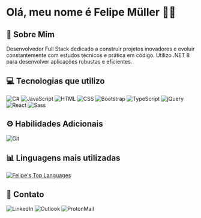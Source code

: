 # Olá, meu nome é Felipe Müller 👋🏻

## 🚀 Sobre Mim  
Desenvolvedor Full Stack dedicado a construir projetos inovadores e evoluir constantemente com estudos técnicos e prática em código. Utilizo .NET 8 para desenvolver aplicações robustas e eficientes.

## 💻 Tecnologias que utilizo 
![C#](https://img.shields.io/badge/C%23-239120?style=for-the-badge&logo=c-sharp&logoColor=white)
![JavaScript](https://img.shields.io/badge/JavaScript-F7DF1E.svg?style=for-the-badge&logo=JavaScript&logoColor=black)
![HTML](https://img.shields.io/badge/HTML5-E34F26.svg?style=for-the-badge&logo=HTML5&logoColor=white)
![CSS](https://img.shields.io/badge/CSS-663399.svg?style=for-the-badge&logo=CSS&logoColor=white)
![Bootstrap](https://img.shields.io/badge/Bootstrap-7952B3.svg?style=for-the-badge&logo=Bootstrap&logoColor=white)
![TypeScript](https://img.shields.io/badge/TypeScript-3178C6.svg?style=for-the-badge&logo=TypeScript&logoColor=white)
![jQuery](https://img.shields.io/badge/jQuery-0769AD.svg?style=for-the-badge&logo=jQuery&logoColor=white)
![React](https://img.shields.io/badge/React-61DAFB.svg?style=for-the-badge&logo=React&logoColor=black)
![Sass](https://img.shields.io/badge/Sass-CC6699.svg?style=for-the-badge&logo=Sass&logoColor=white)

## ⚙ ️️Habilidades Adicionais
![Git](https://img.shields.io/badge/Git-F05032.svg?style=for-the-badge&logo=git&logoColor=white)

## 📊 Linguagens mais utilizadas 
[![Felipe's Top Languages](https://github-readme-stats.vercel.app/api/top-langs/?username=felipemullerdev&layout=donut&theme=dracula&title_color=ff79c6&text_color=ffffff&hide_title=true&hide_border=true&langs_count=6)](https://github.com/felipemullerdev)

## 📧 Contato 
![LinkedIn](https://img.shields.io/badge/LinkedIn-0077B5?style=for-the-badge&logo=linkedin&logoColor=white)
![Outlook](https://img.shields.io/badge/Microsoft_Outlook-0078D4?style=for-the-badge&logo=microsoft-outlook&logoColor=white)
![ProtonMail](https://img.shields.io/badge/ProtonMail-8B89CC?style=for-the-badge&logo=protonmail&logoColor=white)
